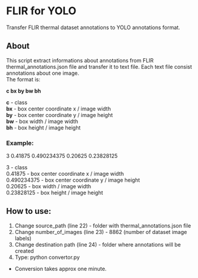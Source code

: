 # FLIR for YOLO
Transfer FLIR thermal dataset annotations to YOLO annotations format. 

## About
This script extract informations about annotations from FLIR thermal_annotations.json file and transfer it to text file. Each text file consist annotations about one image.  
The format is:  

**c  bx  by  bw  bh**  

**c** -  class  
**bx** - box center coordinate x / image width  
**by** - box center coordinate y / image height  
**bw** - box width / image width  
**bh** - box height / image height  

  
  ### **Example:**
  3 0.41875 0.490234375 0.20625 0.23828125
   
   
  3 - class  
  0.41875 - box center coordinate x / image width  
  0.490234375 - box center coordinate y / image height  
  0.20625 - box width / image width  
  0.23828125 - box height / image height  
  
## How to use:
1. Change source_path (line 22) - folder with thermal_annotations.json file 
2. Change number_of_images (line 23) - 8862 (number of dataset image labels)
3. Change destination path (line 24) - folder where annotations will be created
4. Type: python convertor.py 

* Conversion takes approx one minute.
